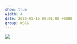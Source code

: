 ```yaml
---
show: true
width: 4
date: 2025-05-15 00:01:00 +0800
group: WSCG
---
```

<div>
    <img data-src="{{ '/assets/img/research/wscg/wscg-example3-2.gif' | relative_url }}" class="lazy w-100 rounded" src="{{ '/assets/img/empty_300x200.png' | relative_url }}">
</div>
